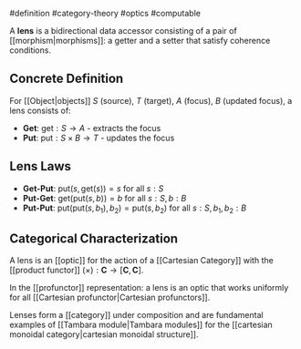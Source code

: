 #definition #category-theory #optics #computable

A **lens** is a bidirectional data accessor consisting of a pair of [[morphism|morphisms]]: a getter and a setter that satisfy coherence conditions.

## Concrete Definition

For [[Object|objects]] $S$ (source), $T$ (target), $A$ (focus), $B$ (updated focus), a lens consists of:

- **Get**: $\text{get}: S \to A$ - extracts the focus
- **Put**: $\text{put}: S \times B \to T$ - updates the focus

## Lens Laws

- **Get-Put**: $\text{put}(s, \text{get}(s)) = s$ for all $s: S$
- **Put-Get**: $\text{get}(\text{put}(s, b)) = b$ for all $s: S, b: B$
- **Put-Put**: $\text{put}(\text{put}(s, b_1), b_2) = \text{put}(s, b_2)$ for all $s: S, b_1, b_2: B$

## Categorical Characterization

A lens is an [[optic]] for the action of a [[Cartesian Category]] with the [[product functor]] $(\times): \mathbf{C} \to [\mathbf{C}, \mathbf{C}]$.

In the [[profunctor]] representation: a lens is an optic that works uniformly for all [[Cartesian profunctor|Cartesian profunctors]].

<!-- \begin{tikzcd} S \arrow[r, "\text{get}"] \arrow[d, "\langle \text{id}, \text{get} \rangle"'] & A \\ S \times A \arrow[r, "\text{id} \times f"'] & S \times B \arrow[u, "\text{put}"'] \end{tikzcd} -->

Lenses form a [[category]] under composition and are fundamental examples of [[Tambara module|Tambara modules]] for the [[cartesian monoidal category|cartesian monoidal structure]].